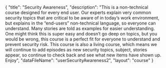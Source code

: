 {
	"title": "Security Awareness",
	"description": "This is a non-technical course designed for every end user.  Our experts explain very common security topics that are critical to be aware of in today’s work environment, but explains in the “end-users” non-technical language, so everyone can understand.  Many stories are told as examples for easier understanding.  One might think this is super easy and doesn’t go deep on topics, but you would be wrong, this course is a perfect fit for everyone to understand and prevent security risk.  This course is also a living course, which means we will continue to add episodes as new security topics, subject, stories appear, so continue to check back and see what new items have shown up.  Enjoy",
	"dataFileName": "userSecurityAwareness2",
	"layout": "course"
}